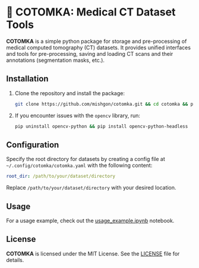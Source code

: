 # 👝 **COTOMKA**: Medical CT Dataset Tools

**COTOMKA** is a simple python package for storage and pre-processing of medical computed tomography (CT) datasets. It provides unified interfaces and tools for pre-processing, saving and loading CT scans and their annotations (segmentation masks, etc.).


## Installation

1. Clone the repository and install the package:

   ```bash
   git clone https://github.com/mishgon/cotomka.git && cd cotomka && pip install -e .
   ```

2. If you encounter issues with the `opencv` library, run:

   ```bash
   pip uninstall opencv-python && pip install opencv-python-headless
   ```


## Configuration

Specify the root directory for datasets by creating a config file at `~/.config/cotomka/cotomka.yaml` with the following content:

```yaml
root_dir: /path/to/your/dataset/directory
```

Replace `/path/to/your/dataset/directory` with your desired location.


## Usage

For a usage example, check out the [usage_example.ipynb](usage_example.ipynb) notebook.


## License

**COTOMKA** is licensed under the MIT License. See the [LICENSE](LICENSE) file for details.